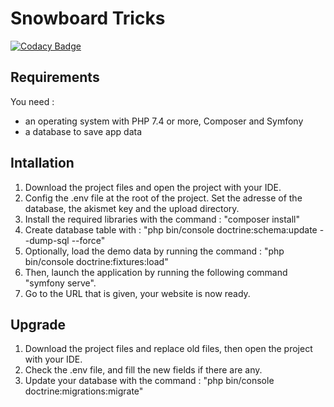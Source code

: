 # Snowboard Tricks

[![Codacy Badge](https://api.codacy.com/project/badge/Grade/7b19445fdaa44e54b863797ad411f556)](https://app.codacy.com/gh/thaydan/ocp6?utm_source=github.com&utm_medium=referral&utm_content=thaydan/ocp6&utm_campaign=Badge_Grade_Settings)

## Requirements

You need :
- an operating system with PHP 7.4 or more, Composer and Symfony
- a database to save app data

## Intallation

1. Download the project files and open the project with your IDE.
2. Config the .env file at the root of the project. Set the adresse of the database, the akismet key and the upload directory.
3. Install the required libraries with the command : "composer install"
4. Create database table with : "php bin/console doctrine:schema:update --dump-sql --force"
5. Optionally, load the demo data by running the command : "php bin/console doctrine:fixtures:load"
6. Then, launch the application by running the following command "symfony serve".
7. Go to the URL that is given, your website is now ready.

## Upgrade

1. Download the project files and replace old files, then open the project with your IDE.
2. Check the .env file, and fill the new fields if there are any.
3. Update your database with the command : "php bin/console doctrine:migrations:migrate"
